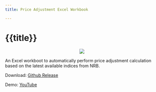 ```yaml
---
title: Price Adjustment Excel Workbook

---
```

# {{title}}

<div align="center">
<img src="/static/img/priceadj.jpg" class="center">
</div>

An Excel workboot to automatically perform price adjustment calculation based on the latest available indices from NRB.

Download: [Github Release](https://github.com/pragyanone/PriceAdjExcel/releases/latest/download/PriceAdjCalc_ShresthaPragyan.com.np.xlsm)

Demo: <a href="https://youtu.be/MjrXY9odTFk" target="_blank">YouTube</a>